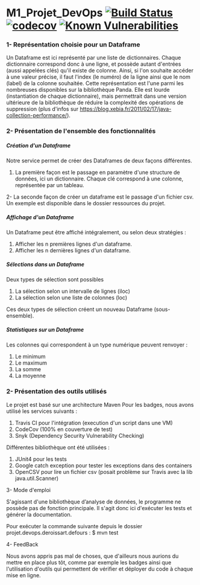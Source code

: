 # M1_Projet_DevOps [![Build Status](https://travis-ci.com/MaximeDeus/M1_Projet_DevOps.svg?branch=master)](https://travis-ci.com/MaximeDeus/M1_Projet_DevOps) [![codecov](https://codecov.io/gh/MaximeDeus/M1_Projet_DevOps/branch/master/graph/badge.svg)](https://codecov.io/gh/MaximeDeus/M1_Projet_DevOps) [![Known Vulnerabilities](https://snyk.io/test/github/MaximeDeus/M1_Projet_DevOps/badge.svg?targetFile=projet.devops.deroissart.defours%2Fpom.xml)](https://snyk.io/test/github/MaximeDeus/M1_Projet_DevOps?targetFile=projet.devops.deroissart.defours%2Fpom.xml)

### 1- Représentation choisie pour un Dataframe

Un Dataframe est ici représenté par une liste de dictionnaires.
Chaque dictionnaire correspond donc à une ligne, et possède autant d'entrées (aussi appelées clés) qu'il existe de colonne.
Ainsi, si l'on souhaite accéder à une valeur précise, il faut l'index (le numéro) de la ligne ainsi que le nom (label) de la colonne souhaitée.
Cette représentation est l'une parmi les nombreuses disponibles sur la bibliothèque Panda. 
Elle est lourde (instantiation de chaque dictionnaire), mais permettrait dans une version ultérieure de la bibliothèque de réduire la complexité des opérations de suppression (plus d'infos sur https://blog.xebia.fr/2011/02/17/java-collection-performance/).


### 2- Présentation de l'ensemble des fonctionnalités

##### Création d'un Dataframe
Notre service permet de créer des Dataframes de deux façons différentes.

1. La première façon est le passage en paramètre d'une structure de données, ici un dictionnaire.
Chaque clé correspond à une colonne, représentée par un tableau.

2- La seconde façon de créer un dataframe est le passage d'un fichier csv. Un exemple est disponible dans le dossier ressources du projet.

##### Affichage d'un Dataframe

Un Dataframe peut être affiché intégralement, ou selon deux stratégies :

1. Afficher les n premières lignes d'un dataframe.
2. Afficher les n dernières lignes d'un dataframe.

##### Sélections dans un Dataframe
Deux types de sélection sont possibles

1. La sélection selon un intervalle de lignes (iloc)
2. La sélection selon une liste de colonnes (loc)

Ces deux types de sélection créent un nouveau Dataframe (sous-ensemble).

##### Statistiques sur un Dataframe
Les colonnes qui correspondent à un type numérique peuvent renvoyer :

1. Le minimum
2. Le maximum
3. La somme
4. La moyenne

### 2- Présentation des outils utilisés

Le projet est basé sur une architecture Maven
Pour les badges, nous avons utilisé les services suivants :

1. Travis CI pour l'intégration (execution d'un script dans une VM)
2. CodeCov (100% en couverture de test)
3. Snyk (Dependency Security Vulnerability Checking)

Différentes bibliothèque ont été utilisées :
1. JUnit4 pour les tests
2. Google catch exception pour tester les exceptions dans des containers
3. OpenCSV pour lire un fichier csv (posait problème sur Travis avec la lib java.util.Scanner)

3- Mode d'emploi

S'agissant d'une bibliothèque d’analyse de données, le programme ne possède pas de fonction principale.
Il s'agit donc ici d'exécuter les tests et générer la documentation. 

Pour exécuter la commande suivante depuis le dossier projet.devops.deroissart.defours :
$ mvn test

4- FeedBack

Nous avons appris pas mal de choses, que d'ailleurs nous aurions du mettre en place plus tôt,
comme par exemple les badges ainsi que l'utilisation d'outils qui permettent de vérifier et déployer du code à chaque mise en ligne.
